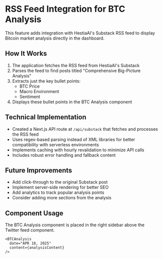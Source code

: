# RSS Feed Integration for BTC Analysis

This feature adds integration with HestiaAI's Substack RSS feed to display Bitcoin market analysis directly in the dashboard.

## How It Works

1. The application fetches the RSS feed from HestiaAI's Substack
2. Parses the feed to find posts titled "Comprehensive Big-Picture Analysis"
3. Extracts just the key bullet points:
   - BTC Price
   - Macro Environment
   - Sentiment
4. Displays these bullet points in the BTC Analysis component

## Technical Implementation

- Created a Next.js API route at `/api/substack` that fetches and processes the RSS feed
- Uses regex-based parsing instead of XML libraries for better compatibility with serverless environments
- Implements caching with hourly revalidation to minimize API calls
- Includes robust error handling and fallback content

## Future Improvements

- Add click-through to the original Substack post
- Implement server-side rendering for better SEO
- Add analytics to track popular analysis points
- Consider adding more sections from the analysis

## Component Usage

The BTC Analysis component is placed in the right sidebar above the Twitter feed component.

```tsx
<BTCAnalysis 
  date="APR 18, 2025"
  content={analysisContent}
/>
```